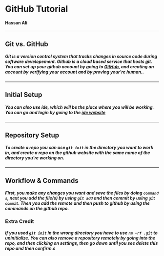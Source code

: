 # GitHub Tutorial

#### Hassan Ali

---
## Git vs. GitHub

##### Git is a **version control system** that tracks changes in source code during software developement. Github is a **cloud based** service that hosts git. You can set up your github account by going to [GitHub](github.com), and creating an account by verifying your account and by proving your're human..

---
## Initial Setup

##### You can also use ide, which will be the place where you will be working. You can go and login by going to the [ide website](ide.cs50.io)


---
## Repository Setup

##### To create a repo you can use `git init` in the directory you want to work in, and create a repo on the github website with the same name of the directory you're working on.


---
## Workflow & Commands

##### First, you make any changes you want and save the files by doing `command s`, next you add the file(s) by using `git add` and then commit by using `git commit`. Then you add the remote and then push to github by using the commands on the github repo.

### Extra Credit

##### If you used `git init` in the wrong directory you have to use `rm -rf .git` to uninitialize. You can also remove a repository remotely by going into the repo, and then clicking on settings, then go down until you see **delete this repo** and then confirm.s





